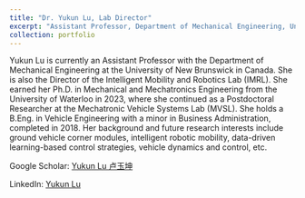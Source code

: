 ```yaml
---
title: "Dr. Yukun Lu, Lab Director"
excerpt: "Assistant Professor, Department of Mechanical Engineering, University of New Brunswick, Canada <br/><br/>"
collection: portfolio
---
```


Yukun Lu is currently an Assistant Professor with the Department of Mechanical Engineering at the University of New Brunswick in Canada. She is also the Director of the Intelligent Mobility and Robotics Lab (IMRL). She earned her Ph.D. in Mechanical and Mechatronics Engineering from the University of Waterloo in 2023, where she continued as a Postdoctoral Researcher at the Mechatronic Vehicle Systems Lab (MVSL). She holds a B.Eng. in Vehicle Engineering with a minor in Business Administration, completed in 2018. Her background and future research interests include ground vehicle corner modules, intelligent robotic mobility, data-driven learning-based control strategies, vehicle dynamics and control, etc.

Google Scholar: [Yukun Lu 卢玉坤](https://scholar.google.com/citations?user=hLT1BjYAAAAJ&hl=en)

LinkedIn: [Yukun Lu](https://www.linkedin.com/in/yukun-lu-intelligent-mobility-and-robotics-lab/)
